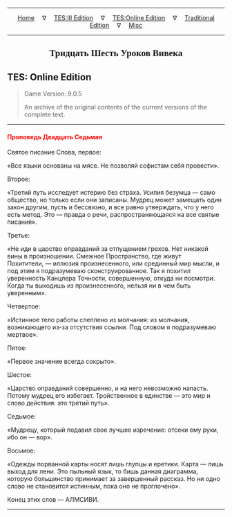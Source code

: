 
---

<!-- Jekyll Page Links -->

<center>
<a href="../../../../index.html">Home</a>
&emsp;&nabla;&emsp;
<a href="../../../index-tes3.html">TES:III Edition</a>
&emsp;&nabla;&emsp;
<a href="../../../index-teso.html">TES:Online Edition</a>
&emsp;&nabla;&emsp;
<a href="../../../index-traditional.html">Traditional Edition</a>
&emsp;&nabla;&emsp;
<a href="../../../index-misc.html">Misc</a>
</center>

<!-- Markdown Body Below: -->

---

<center>
<h2><span style="font-family:Georgia">Тридцать Шесть Уроков Вивека</span></h2>
</center>

## TES: Online Edition

> Game Version: 9.0.5
>
> An archive of the original contents of the current versions of the complete text.

---

#### <span style="color:red">Проповедь Двадцать Седьмая</span>

Святое писание Слова, первое:

«Все языки основаны на мясе. Не позволяй софистам себя провести».

Второе:

«Третий путь исследует истерию без страха. Усилия безумца — само общество, но только если они записаны. Мудрец может замещать один закон другим, пусть и бессвязно, и все равно утверждать, что у него есть метод. Это — правда о речи, распространяющаяся на все святые писания».

Третье:

«Не иди в царство оправданий за отпущением грехов. Нет никакой вины в произношении. Смежное Пространство, где живут Похитители, — иллюзия произнесенного, или срединный мир мысли, и под этим я подразумеваю сконструированное. Так я похитил уверенность Канцлера Точности, совершенную, откуда ни посмотри. Когда ты выходишь из произнесенного, нельзя ни в чем быть уверенным».

Четвертое:

«Истинное тело работы слеплено из молчания: из молчания, возникающего из-за отсутствия ссылки. Под словом я подразумеваю мертвое».

Пятое:

«Первое значение всегда сокрыто».

Шестое:

«Царство оправданий совершенно, и на него невозможно напасть. Потому мудрец его избегает. Тройственное в единстве — это мир и слово действия: это третий путь».

Седьмое:

«Мудрецу, который подавил свое лучшее изречение: отсеки ему руки, ибо он — вор».

Восьмое:

«Одежды порванной карты носят лишь глупцы и еретики. Карта — лишь выход для лени. Это пыльный язык, то бишь данная диаграмма, которую большинство принимает за завершенный рассказ. Но ни одно слово не становится истинным, пока оно не проглочено».

Конец этих слов — АЛМСИВИ.

---

